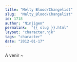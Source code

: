 ```yaml
---
title: "Melty Blood/Changelist"
slug:  "Melty_Blood/Changelist"
id: 1718
author: "Ninjigen"
permalink:  "{{ slug }}.html"
layout: "character.njk"
tags: "character"
date: "2012-01-17"
---
```


A venir \~

